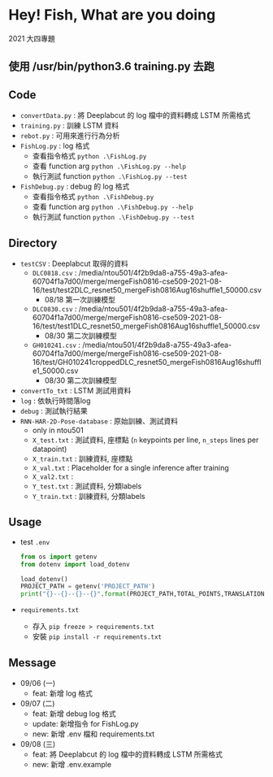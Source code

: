 # Hey! Fish,  What are you doing
2021 大四專題

## 使用 /usr/bin/python3.6 training.py 去跑

## Code
+ `convertData.py` : 將 Deeplabcut 的 log 檔中的資料轉成 LSTM 所需格式
+ `training.py` : 訓練 LSTM 資料
+ `rebot.py` : 可用來進行行為分析
+ `FishLog.py` : log 格式
    + 查看指令格式 `python .\FishLog.py`
    + 查看 function arg `python .\FishLog.py --help`
    + 執行測試 function `python .\FishLog.py --test`
+ `FishDebug.py` : debug 的 log 格式
    + 查看指令格式 `python .\FishDebug.py`
    + 查看 function arg `python .\FishDebug.py --help`
    + 執行測試 function `python .\FishDebug.py --test`


## Directory
+ `testCSV` : Deeplabcut 取得的資料
    + `DLC0818.csv` : /media/ntou501/4f2b9da8-a755-49a3-afea-60704f1a7d00/merge/mergeFish0816-cse509-2021-08-16/test/test2DLC_resnet50_mergeFish0816Aug16shuffle1_50000.csv
        + 08/18 第一次訓練模型
    + `DLC0830.csv` : /media/ntou501/4f2b9da8-a755-49a3-afea-60704f1a7d00/merge/mergeFish0816-cse509-2021-08-16/test/test1DLC_resnet50_mergeFish0816Aug16shuffle1_50000.csv
        + 08/30 第二次訓練模型
    + `GH010241.csv` : /media/ntou501/4f2b9da8-a755-49a3-afea-60704f1a7d00/merge/mergeFish0816-cse509-2021-08-16/test/GH010241croppedDLC_resnet50_mergeFish0816Aug16shuffle1_50000.csv
        + 08/30 第二次訓練模型
+ `convertTo_txt` : LSTM 測試用資料
+ `log` : 依執行時間落log
+ `debug` : 測試執行結果
+ `RNN-HAR-2D-Pose-database` : 原始訓練、測試資料
    + only in ntou501
    + `X_test.txt`  : 測試資料, 座標點 (`n` keypoints per line, `n_steps` lines per datapoint)
    + `X_train.txt` : 訓練資料, 座標點
    + `X_val.txt`   : Placeholder for a single inference after training
    + `X_val2.txt`  :
    + `Y_test.txt`  : 測試資料, 分類labels
    + `Y_train.txt` : 訓練資料, 分類labels


## Usage
+ test `.env`
    ```python
    from os import getenv
    from dotenv import load_dotenv

    load_dotenv()
    PROJECT_PATH = getenv('PROJECT_PATH')
    print("{}--{}--{}--{}".format(PROJECT_PATH,TOTAL_POINTS,TRANSLATION_POINT,MIRROR_POINT))
    ```

+ `requirements.txt`
    + 存入 `pip freeze > requirements.txt`
    + 安裝 `pip install -r requirements.txt`

## Message
+ 09/06 (一)
    + feat: 新增 log 格式
+ 09/07 (二)
    + feat: 新增 debug log 格式
    + update: 新增指令 for FishLog.py
    + new: 新增 .env 檔和 requirements.txt
+ 09/08 (三)
    + feat: 將 Deeplabcut 的 log 檔中的資料轉成 LSTM 所需格式
    + new: 新增 .env.example